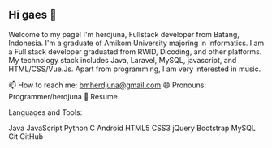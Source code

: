 ## Hi gaes 👋

<!--
**Herdjunot/herdjunot** is a ✨ _special_ ✨ repository because its `README.md` (this file) appears on your GitHub profile.

Here are some ideas to get you started:

- 🔭 I’m currently working on ...
- 🌱 I’m currently learning ...
- 👯 I’m looking to collaborate on ...
- 🤔 I’m looking for help with ...
- 💬 Ask me about ...
- 📫 How to reach me: ...
- 😄 Pronouns: ...
- ⚡ Fun fact: ...
-->
Welcome to my page!
I'm herdjuna, Fullstack developer from  Batang, Indonesia.
I'm a graduate of Amikom University majoring in Informatics. I am a Full stack developer graduated from RWID, Dicoding, and other platforms. My technology stack includes Java, Laravel, MySQL, javascript, and HTML/CSS/Vue.Js. Apart from programming, I am very interested in music.

 📫 How to reach me: bmherdjuna@gmail.com
😄 Pronouns: Programmer/herdjuna
📝 Resume

Languages and Tools:

Java   JavaScript   Python   C   Android   HTML5   CSS3   jQuery   Bootstrap   MySQL   Git   GitHub 

